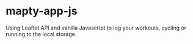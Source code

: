 # mapty-app-js
Using Leaflet API and vanilla Javascript to log your workouts, cycling or running to the local storage.
